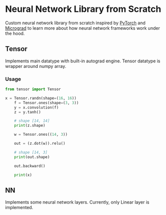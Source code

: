 # Neural Network Library from Scratch
Custom neural network library from scratch inspired by [PyTorch](https://github.com/pytorch/pytorch) and [Micrograd](https://github.com/karpathy/micrograd) to learn more about how neural network frameworks work under the hood. 

## Tensor
Implements main datatype with built-in autograd engine. Tensor datatype is wrapper around numpy array.

### Usage
```python
from tensor import Tensor

x = Tensor.randn(shape=(16, 16))
    f = Tensor.ones(shape=(3, 3))
    y = x.convolution(f)
    z = y.tanh()

    # shape [14, 14]
    print(z.shape)

    w = Tensor.ones((14, 3))

    out = (z.dot(w)).relu()

    # shape [14, 3]
    print(out.shape)

    out.backward()

    print(x)
```

## NN
Implements some neural network layers. Currently, only Linear layer is implemented.